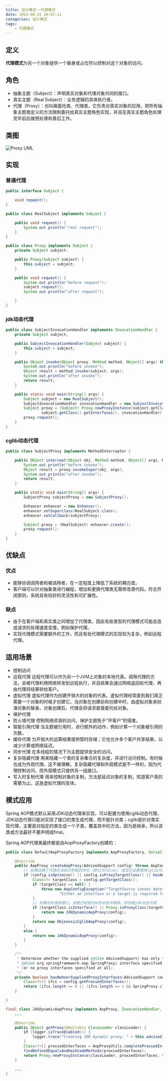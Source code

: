 ```yaml
---
title: 设计模式--代理模式
date: 2019-08-31 20:07:11
categories: 设计模式
tags:
	- 代理模式
---
```

## 定义
**代理模式**为另一个对象提供一个替身或占位符以控制对这个对象的访问。

## 角色
* 抽象主题（Subject）：声明真实对象和代理对象共同的接口。
* 真实主题（Real Subject）：业务逻辑的具体执行者。
* 代理（Proxy）：也叫做委托类、代理类，它负责对真实对象的应用，把所有抽象主题类定义的方法限制委托给真实主题角色实现，并且在真实主题角色处理完毕前后做预处理和善后工作。

## 类图
![Proxy UML](/images/design-patterns/Proxy%20UML.png)

## 实现
### 普通代理
```java
public interface Subject {

    void request();
}

public class RealSubject implements Subject {

    public void request() {
        System.out.println("real request");
    }
}

public class Proxy implements Subject {
    private Subject subject;

    public Proxy(Subject subject) {
        this.subject = subject;
    }

    public void request() {
        System.out.println("before request");
        subject.request();
        System.out.println("after request");

    }
}
```

### jdk动态代理
```java
public class SubjectInvocationHandler implements InvocationHandler {
    private Subject subject;

    public SubjectInvocationHandler(Subject subject) {
        this.subject = subject;
    }

    public Object invoke(Object proxy, Method method, Object[] args) throws Throwable {
        System.out.println("before invoke");
        Object result = method.invoke(subject, args);
        System.out.println("after invoke");
        return result;
    }

    public static void main(String[] args) {
        Subject subject = new RealSubject();
        SubjectInvocationHandler invocationHandler = new SubjectInvocationHandler(subject);
        Subject proxy = (Subject) Proxy.newProxyInstance(subject.getClass().getClassLoader(),
                subject.getClass().getInterfaces(), invocationHandler);
        proxy.request();
    }
}
```

### cglib动态代理
```java
public class SubjectProxy implements MethodInterceptor {

    public Object intercept(Object obj, Method method, Object[] args, MethodProxy proxy) throws Throwable {
        System.out.println("before invoke");
        Object result = proxy.invokeSuper(obj, args);
        System.out.println("after invoke");
        return result;
    }

    public static void main(String[] args) {
        SubjectProxy subjectProxy = new SubjectProxy();

        Enhancer enhancer = new Enhancer();
        enhancer.setSuperclass(RealSubject.class);
        enhancer.setCallback(subjectProxy);

        Subject proxy = (RealSubject) enhancer.create();
        proxy.request();
    }
}
```

## 优缺点
### 优点
* 能够协调调用者和被调用者，在一定程度上降低了系统的耦合度。
* 客户端可以针对抽象类进行编程，增加和更换代理类无需修改源代码，符合开闭原则，系统具有较好的灵活性和可扩展性。

### 缺点
* 由于在客户端和真实类之间增加了代理类，因此有些类型的代理模式可能会造成请求的处理速度变慢，例如保护代理。
* 实现代理模式需要额外的工作，而且有些代理模式的实现较为复杂，例如远程代理。

## 适用场景
* 控制访问
* 远程代理
远程代理可以作为另一个JVM上对象的本地代表。调用代理的方法，会被代理利用网络转发到远程执行，并且结果会通过网络返回给代理，再由代理将结果转给客户。
* 虚拟代理
虚拟代理作为创建开销大的对象的代表。虚拟代理经常直到我们真正需要一个对象的时候才创建它。当对象在创建前和创建中时，由虚拟对象来扮演对象的替身。对象创建后，代理会将请求直接委托给对象。
* 保护代理
* 防火墙代理
控制网络资源的访问，保护主题免于“坏客户”的侵害。
* 智能引用代理
当主题被引用时，进行额外的动作，例如计算一个对象被引用的次数。
* 缓存代理
为开销大的运算结果提供暂时存储；它也允许多个客户共享结果，以减少计算或网络延迟。
* 同步代理
在多线程的情况下为主题提供安全的访问。
* 复杂隐藏代理
用来隐藏一个类的复杂集合的复杂度，并进行访问控制。有时候也成为外观代理，这不难理解。复杂隐藏代理和外观模式是不一样的，因为代理控制访问，而外观模式只提供另一组接口。
* 写入时复制代理
用来控制对象的复制，方法是延迟对象的复制，知道客户真的需要为止。这是虚拟代理的变体。

## 模式应用
Spring AOP模式默认采用JDK动态代理来实现，可以配置为使用cglib动态代理。
JDK动态代理只能对实现了接口的类生成代理，而不能针对类；cglib是针对类实现代理，主要是对指定的类生成一个子类，覆盖其中的方法，因为是继承，所以该类或方法最好不要声明成final。

Spring AOP代理类最终都是由AopProxyFactory创建的：
```java
public class DefaultAopProxyFactory implements AopProxyFactory, Serializable {

	@Override
	public AopProxy createAopProxy(AdvisedSupport config) throws AopConfigException {
        // 如果设置了代理应该执行积极的优化（默认为false），或显示设置使用cglib代理，或代理的对象没有实现接口
		if (config.isOptimize() || config.isProxyTargetClass() || hasNoUserSuppliedProxyInterfaces(config)) {
			Class<?> targetClass = config.getTargetClass();
			if (targetClass == null) {
				throw new AopConfigException("TargetSource cannot determine target class: " +
						"Either an interface or a target is required for proxy creation.");
			}
            // 如果目标类是接口，或者已经是Jdk的动态代理类，则创建jdk动态代理
			if (targetClass.isInterface() || Proxy.isProxyClass(targetClass)) {
				return new JdkDynamicAopProxy(config);
			}
			return new ObjenesisCglibAopProxy(config);
		}
		else {
			return new JdkDynamicAopProxy(config);
		}
	}

	/**
	 * Determine whether the supplied {@link AdvisedSupport} has only the
	 * {@link org.springframework.aop.SpringProxy} interface specified
	 * (or no proxy interfaces specified at all).
	 */
	private boolean hasNoUserSuppliedProxyInterfaces(AdvisedSupport config) {
		Class<?>[] ifcs = config.getProxiedInterfaces();
		return (ifcs.length == 0 || (ifcs.length == 1 && SpringProxy.class.isAssignableFrom(ifcs[0])));
	}

}

final class JdkDynamicAopProxy implements AopProxy, InvocationHandler, Serializable {
    ...

    @Override
	public Object getProxy(@Nullable ClassLoader classLoader) {
		if (logger.isTraceEnabled()) {
			logger.trace("Creating JDK dynamic proxy: " + this.advised.getTargetSource());
		}
		Class<?>[] proxiedInterfaces = AopProxyUtils.completeProxiedInterfaces(this.advised, true);
		findDefinedEqualsAndHashCodeMethods(proxiedInterfaces);
		return Proxy.newProxyInstance(classLoader, proxiedInterfaces, this);
	}

    ...
}
```
